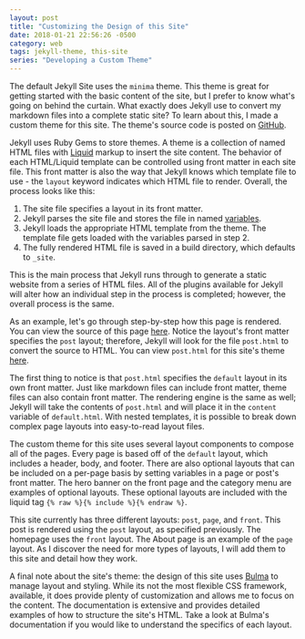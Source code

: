 ```yaml
---
layout: post
title: "Customizing the Design of this Site"
date: 2018-01-21 22:56:26 -0500
category: web
tags: jekyll-theme, this-site
series: "Developing a Custom Theme"
---
```


The default Jekyll Site uses the `minima` theme. This theme is great for getting
started with the basic content of the site, but I prefer to know what's going
on behind the curtain. What exactly does Jekyll use to convert my markdown files
into a complete static site? To learn about this, I made a custom theme for this
site. The theme's source code is posted on [GitHub][theme-github].

Jekyll uses Ruby Gems to store themes. A theme is a collection of named HTML
files with [Liquid][liquid-docs] markup to insert the site content. The behavior
of each HTML/Liquid template can be controlled using front matter in each site
file. This front matter is also the way that Jekyll knows which template file to
use - the `layout` keyword indicates which HTML file to render. Overall, the
process looks like this:

1. The site file specifies a layout in its front matter.
2. Jekyll parses the site file and stores the file in named [variables][vars].
3. Jekyll loads the appropriate HTML template from the theme. The template file
   gets loaded with the variables parsed in step 2.
4. The fully rendered HTML file is saved in a build directory, which defaults
   to `_site`.

This is the main process that Jekyll runs through to generate a static website
from a series of HTML files. All of the plugins available for Jekyll will alter
how an individual step in the process is completed; however, the overall
process is the same.

As an example, let's go through step-by-step how this page is rendered. You can
view the source of this page [here][page-source]. Notice the layout's front
matter specifies the `post` layout; therefore, Jekyll will look for the file
`post.html` to convert the source to HTML. You can view `post.html` for this
site's theme [here][template-source].

The first thing to notice is that `post.html` specifies the `default` layout in
its own front matter. Just like markdown files can include front matter, theme
files can also contain front matter. The rendering engine is the same as well;
Jekyll will take the contents of `post.html` and will place it in the `content`
variable of `default.html`. With nested templates, it is possible to break down
complex page layouts into easy-to-read layout files.

The custom theme for this site uses several layout components to compose all of
the pages. Every page is based off of the `default` layout, which includes a
header, body, and footer. There are also optional layouts that can be included
on a per-page basis by setting variables in a page or post's front matter. The
hero banner on the front page and the category menu are examples of optional
layouts. These optional layouts are included with the liquid tag
`{% raw %}{% include %}{% endraw %}`.

This site currently has three different layouts: `post`, `page`, and `front`.
This post is rendered using the `post` layout, as specified previously. The
homepage uses the `front` layout. The About page is an example of the `page`
layout. As I discover the need for more types of layouts, I will add them to
this site and detail how they work.

A final note about the site's theme: the design of this site uses [Bulma][bulma]
to manage layout and styling. While its not the most flexible CSS framework,
available, it does provide plenty of customization and allows me to focus on
the content. The documentation is extensive and provides detailed examples of
how to structure the site's HTML. Take a look at Bulma's documentation if you
would like to understand the specifics of each layout.

[theme-github]: https://github.com/nnooney/jekyll-theme-nn
[liquid-docs]: https://shopify.github.io/liquid/
[vars]: https://jekyllrb.com/docs/variables/
[page-source]: https://github.com/nnooney/nn/blob/master/_posts/2018-01-21-customizing-this-site.md
[template-source]: https://github.com/nnooney/jekyll-theme-nn/blob/master/_layouts/post.html
[bulma]: https://bulma.io

